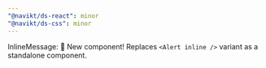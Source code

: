 ```yaml
---
"@navikt/ds-react": minor
"@navikt/ds-css": minor
---
```


InlineMessage: :tada: New component! Replaces `<Alert inline />` variant as a standalone component.
